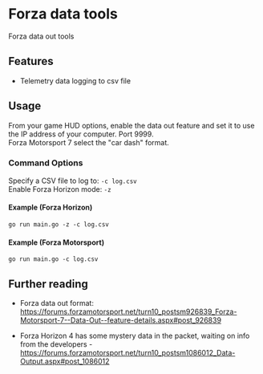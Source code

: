 # Forza data tools
Forza data out tools

## Features
- Telemetry data logging to csv file


## Usage
From your game HUD options, enable the data out feature and set it to use the IP address of your computer. Port 9999.  
Forza Motorsport 7 select the "car dash" format.

### Command Options
Specify a CSV file to log to: `-c log.csv`  
Enable Forza Horizon mode: `-z`  

#### Example (Forza Horizon)
`go run main.go -z -c log.csv`  

#### Example (Forza Motorsport)
`go run main.go -c log.csv`  

## Further reading
- Forza data out format: https://forums.forzamotorsport.net/turn10_postsm926839_Forza-Motorsport-7--Data-Out--feature-details.aspx#post_926839

- Forza Horizon 4 has some mystery data in the packet, waiting on info from the developers - https://forums.forzamotorsport.net/turn10_postsm1086012_Data-Output.aspx#post_1086012